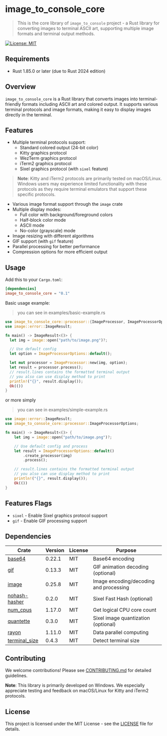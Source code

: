 # image_to_console_core

> This is the core library of `image_to_console` project - a Rust library for converting images to terminal ASCII art,
> supporting multiple image formats and terminal output methods.

[![License: MIT](https://img.shields.io/badge/License-MIT-yellow.svg)](https://opensource.org/licenses/MIT)

## Requirements

- Rust 1.85.0 or later (due to Rust 2024 edition)

## Overview

`image_to_console_core` is a Rust library that converts images into terminal-friendly formats including ASCII art and
colored output. It supports various terminal protocols and image formats, making it easy to display images directly in
the terminal.

## Features

- Multiple terminal protocols support:
    - Standard colored output (24-bit color)
    - Kitty graphics protocol
    - WezTerm graphics protocol
    - iTerm2 graphics protocol
    - Sixel graphics protocol (with `sixel` feature)

> **Note**: Kitty and iTerm2 protocols are primarily tested on macOS/Linux. Windows users may experience limited functionality with these protocols as they require terminal emulators that support these specific protocols.

- Various image format support through the `image` crate
- Multiple display modes:
    - Full color with background/foreground colors
    - Half-block color mode
    - ASCII mode
    - No-color (grayscale) mode
- Image resizing with different algorithms
- GIF support (with `gif` feature)
- Parallel processing for better performance
- Compression options for more efficient output

## Usage

Add this to your `Cargo.toml`:

```toml
[dependencies]
image_to_console_core = "0.1"
```

Basic usage example:

> you can see in examples/basic-example.rs

```rust
use image_to_console_core::processor::{ImageProcessor, ImageProcessorOptions};
use image::error::ImageResult;

fn main() -> ImageResult<()> {
  let img = image::open("path/to/image.png")?;

  // Use default config
  let option = ImageProcessorOptions::default();

  let mut processor = ImageProcessor::new(img, option);
  let result = processor.process();
  // result.lines contains the formatted terminal output
  // you also can use display method to print
  println!("{}", result.display());
  Ok(())
}
```

or more simply

> you can see in examples/simple-example.rs

```rust
use image::error::ImageResult;
use image_to_console_core::processor::ImageProcessorOptions;

fn main() -> ImageResult<()> {
    let img = image::open("path/to/image.png")?;

    // Use default config and process
    let result = ImageProcessorOptions::default()
        .create_processor(img)
        .process();

    // result.lines contains the formatted terminal output
    // you also can use display method to print
    println!("{}", result.display());
    Ok(())
}

```

## Features Flags

- `sixel` - Enable Sixel graphics protocol support
- `gif` - Enable GIF processing support

## Dependencies

| Crate                                                   | Version | License | Purpose                                |
| ------------------------------------------------------- | ------- | ------- | -------------------------------------- |
| [base64](https://crates.io/crates/base64)               | 0.22.1  | MIT     | Base64 encoding                        |
| [gif](https://crates.io/crates/gif)                     | 0.13.3  | MIT     | GIF animation decoding (optional)      |
| [image](https://crates.io/crates/image)                 | 0.25.8  | MIT     | Image encoding/decoding and processing |
| [nohash-hasher](https://crates.io/crates/nohash-hasher) | 0.2.0   | MIT     | Sixel Fast Hash (optional)             |
| [num_cpus](https://crates.io/crates/num_cpus)           | 1.17.0  | MIT     | Get logical CPU core count             |
| [quantette](https://crates.io/crates/quantette)         | 0.3.0   | MIT     | Sixel image quantization (optional)    |
| [rayon](https://crates.io/crates/rayon)                 | 1.11.0  | MIT     | Data parallel computing                |
| [terminal_size](https://crates.io/crates/terminal_size) | 0.4.3   | MIT     | Detect terminal size                   |

## Contributing

We welcome contributions! Please see [CONTRIBUTING.md](CONTRIBUTING.md) for detailed guidelines.

**Note**: This library is primarily developed on Windows. We especially appreciate testing and feedback on macOS/Linux for Kitty and iTerm2 protocols.
## License

This project is licensed under the MIT License - see the [LICENSE](LICENSE) file for details.
